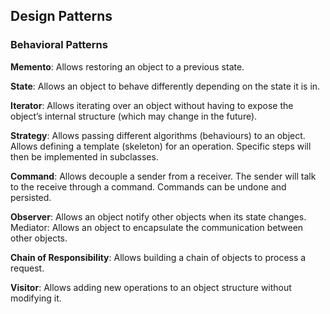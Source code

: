 ## Design Patterns

### Behavioral Patterns

<b>Memento</b>: Allows restoring an object to a previous state.

<b>State</b>: Allows an object to behave differently depending on the state it is in.

<b>Iterator</b>: Allows iterating over an object without having to expose the object’s internal structure (which may change in the future).

<b>Strategy</b>: Allows passing different algorithms (behaviours) to an object. Allows defining a template (skeleton) for an operation. Specific steps will then
be implemented in subclasses.

<b>Command</b>: Allows decouple a sender from a receiver. The sender will talk to the receive through a command. Commands can be undone and persisted.

<b>Observer</b>: Allows an object notify other objects when its state changes. Mediator: Allows an object to encapsulate the communication between other
objects.

<b>Chain of Responsibility</b>: Allows building a chain of objects to process a request.

<b>Visitor</b>: Allows adding new operations to an object structure without modifying it.
